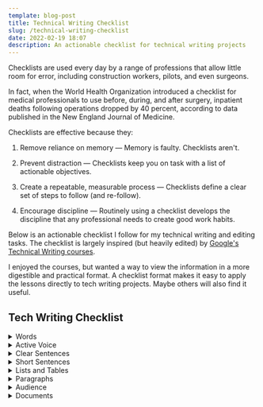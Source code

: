 ```yaml
---
template: blog-post
title: Technical Writing Checklist
slug: /technical-writing-checklist
date: 2022-02-19 18:07
description: An actionable checklist for technical writing projects
---
```




Checklists are used every day by a range of professions that allow little room for error, including construction workers, pilots, and even surgeons. 

In fact, when the World Health Organization introduced a checklist for medical professionals to use before, during, and after surgery, inpatient deaths following operations dropped by 40 percent, according to data published in the New England Journal of Medicine.




Checklists are effective because they:
1. Remove reliance on memory — Memory is faulty. Checklists aren't. 
2. Prevent distraction — Checklists keep you on task with a list of actionable objectives.

3. Create a repeatable, measurable process — Checklists define a clear set of steps to follow (and re-follow).
4. Encourage discipline — Routinely using a checklist develops the discipline that any professional needs to create good work habits.


Below is an actionable checklist I follow for my technical writing and editing tasks. The checklist is largely inspired (but heavily edited) by [Google's Technical Writing courses](https://developers.google.com/tech-writing/one). 

I enjoyed the courses, but wanted a way to view the information in a more digestible and practical format. A checklist format makes it easy to apply the lessons directly to tech writing projects. Maybe others will also find it useful.

## Tech Writing Checklist

<details>
<summary>Words</summary>

- [ ] Define new or unfamiliar terms
- [ ] Use terms consistently


		Don't cycle between using different words for the same thing
- [ ] Use acronyms properly


		Do define acronyms that appear many times
		Don’t define acronyms that would only be used a few times
		On first use, spell out full term, put acronym in parentheses
		Use only the acronym going forward


- [ ] Use pronouns clearly


		Introduce the noun before using a pronoun
		Place the pronoun close to the referring noun
		Make sure “it” and “they” have clear referring nouns
		Include a noun immediately after using “this” or “that”

</details>

<details>
<summary>Active Voice</summary>

- [ ] Use mostly active voice rather than passive voice

		Active voice = actor + verb + target
		Passive voice = target + verb + actor
</details>

<details>
<summary>Clear Sentences</summary>

- [ ] Choose strong verbs

		Avoid forms of be: is, are, am, was, were, etc.
		Avoid weak verbs like “occurs” and “happens”
- [ ] Reduce there is/there are

		Replace with a real subject and a real verb
- [ ] Minimize amorphous adjectives and adverbs

		Replace with objective/numerical information

</details>

<details>
<summary>Short Sentences</summary>

- [ ] Focus each sentence on a single idea

		Avoid forms of be: is, are, am, was, were, etc.
		Avoid weak verbs like “occurs” and “happens”

- [ ] Convert some long sentences to lists
- [ ] Reduce extra words that don't help the reader
- [ ] Reduce subordinate clauses

		These usually begin with which, that, because, since, etc.

</details>

<details>
<summary>Lists and Tables</summary>

- [ ] Use a bulleted list or a numbered list for ordered items

		Start numbered list items with imperative verbs (directions)
- [ ] Introduce each list and table

		Consider using the word "following" in the intro sentence
- [ ] Keep list items parallel

		All list items agree in: grammar, category, caps, punctuation
- [ ] Create readable tables

		Label each column with header
		Keep cell text short (no more than two sentences)
		Keep info inside each column parallel

</details>

<details>
<summary>Paragraphs</summary>

- [ ] Write a focused opening sentence

		Establish the paragraph's central point
- [ ] Focus each paragraph on a single topic

		Each paragraph is an independent unit of logic
- [ ] Answer what, why, and how

		What are you telling your reader?
		Why is it important that the reader know this?
		How should the reader use this knowledge?
- [ ] Create readable tables

		Label each column with header
		Keep cell text short (no more than two sentences)
		Keep info inside each column parallel

</details>

<details>
<summary>Audience</summary>

- [ ] Define your audience

		Identify audience roles. Sample roles include:
			- software engineers
			- scientists
			- technical program managers
			- non-technical positions
- [ ] Determine what you audience needs to learn

		What are you telling your reader?
		Why is it important that the reader know this?
		How should the reader use this knowledge?

- [ ] Write for your audience

		Consider their grasp of vocabulary, concepts, abbreviations, etc.
- [ ] Use simple words over complex words
- [ ] Keep writing culturally neutral
- [ ] Avoid idioms
</details>

<details>
<summary>Documents</summary>

- [ ] State your document's scope (and non-scope)

		Explain what your document covers and does not cover
- [ ] State your audience

		Consider specifying any prerequisite knowledge or experience
- [ ] Summarize key points at the start

		Answer readers' essential questions
- [ ] Define your audience's needs

		Who is your target audience?
		What is your audience's goal?
		What do readers know before they read your document?
		What will readers know after they read your document?
- [ ] Organize the document to meet your audience's needs

		Create a logical outline

</details>